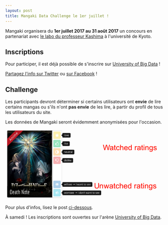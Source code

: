 ```yaml
---
layout: post
title: Mangaki Data Challenge le 1er juillet !
---
```


Mangaki organisera du **1er juillet 2017 au 31 août 2017** un concours en partenariat avec [le labo du professeur Kashima](http://www.ml.ist.i.kyoto-u.ac.jp/en/) à l'université de Kyoto.

## Inscriptions

Pour participer, il est déjà possible de s'inscrire sur [University of Big Data](http://universityofbigdata.net/?lang=en) !

<a href="https://twitter.com/intent/tweet?text=Le Mangaki Data Challenge, ça démarre le 1er juillet ! Inscriptions ouvertes sur&amp;url={{ site.url }}{{ page.url }}&amp;related={{ site.author.twitter }}&amp;via={{ site.author.twitter }}" rel="nofollow" target="_blank" title="Share on Twitter">Partagez l'info sur Twitter</a> ou
    <a href="https://facebook.com/sharer.php?u={{ site.url }}{{ page.url }}" rel="nofollow" target="_blank" title="Share on Facebook">sur Facebook</a> !

## Challenge

Les participants devront déterminer si certains utilisateurs ont **envie** de lire certains mangas ou s'ils n'ont **pas envie** de les lire, à partir du profil de tous les utilisateurs du site.

Les données de Mangaki seront évidemment anonymisées pour l'occasion.

![Types de ratings dans le Mangaki Data Challenge](/public/img/challenge-ratings.png)

Pour plus d'infos, lisez le post [ci-dessous](/2017/05/27/data-challenge-kyoto-university/).

À samedi ! Les inscriptions sont ouvertes sur l'arène [University of Big Data](http://universityofbigdata.net/?lang=en).